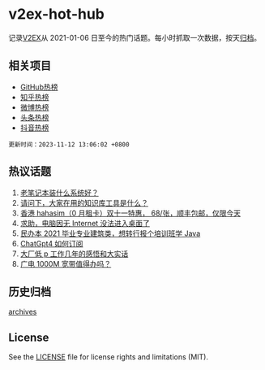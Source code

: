 # v2ex-hot-hub

 记录[V2EX](https://www.v2ex.com/)从 2021-01-06 日至今的热门话题。每小时抓取一次数据，按天[归档](archives)。
 
 ## 相关项目

- [GitHub热榜](https://github.com/snaildev/github-hot-hub)
- [知乎热榜](https://github.com/snaildev/zhihu-hot-hub)
- [微博热榜](https://github.com/snaildev/weibo-hot-hub)
- [头条热榜](https://github.com/snaildev/toutiao-hot-hub)
- [抖音热榜](https://github.com/snaildev/douyin-hot-hub)


 `更新时间：2023-11-12 13:06:02 +0800`

## 热议话题

1. [老笔记本装什么系统好？](https://www.v2ex.com/t/990984)
1. [请问下，大家在用的知识库工具是什么？](https://www.v2ex.com/t/990924)
1. [香港 hahasim（0 月租卡）双十一特惠， 68/张，顺丰包邮，仅限今天](https://www.v2ex.com/t/990927)
1. [求助，电脑因无 Internet 没法进入桌面了](https://www.v2ex.com/t/990929)
1. [民办本 2021 毕业专业建筑类，想转行报个培训班学 Java](https://www.v2ex.com/t/990952)
1. [ChatGpt4 如何订阅](https://www.v2ex.com/t/990944)
1. [大厂低 p 工作几年的感悟和大实话](https://www.v2ex.com/t/991077)
1. [广电 1000M 宽带值得办吗？](https://www.v2ex.com/t/990960)

## 历史归档

[archives](archives)

## License

See the [LICENSE](LICENSE) file for license rights and limitations (MIT).
